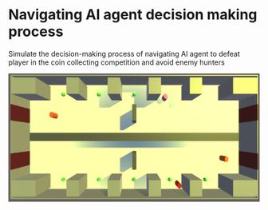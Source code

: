 # Navigating AI agent decision making process
Simulate the decision-making process of navigating AI agent to defeat player in the coin collecting competition and avoid enemy hunters 


<img src="./game_snapshot.png">

